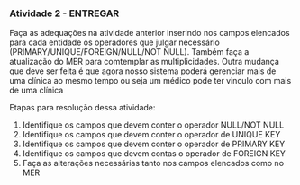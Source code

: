 ### Atividade 2 - ENTREGAR

Faça as adequações na atividade anterior inserindo nos campos elencados para cada entidade os operadores que julgar necessário (PRIMARY/UNIQUE/FOREIGN/NULL/NOT NULL). Também faça a atualização do MER para comtemplar as multiplicidades. Outra mudança que deve ser feita é que agora nosso sistema poderá gerenciar mais de uma clínica ao mesmo tempo ou seja um médico pode ter vinculo com mais de uma clínica

Etapas para resolução dessa atividade:

1. Identifique os campos que devem conter o operador NULL/NOT NULL
2. Identifique os campos que devem conter o operador de UNIQUE KEY
3. Identifique os campos que devem conter o operador de PRIMARY KEY
4. Identifique os campos que devem contas o operador de FOREIGN KEY
5. Faça as alterações necessárias tanto nos campos elencados como no MER
